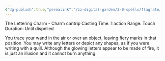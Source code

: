 ```yaml
---
{"dg-publish":true,"permalink":"/zz-digital-garden/3-0-spells/flagrate/"}
---
```


 The Lettering Charm - Charm cantrip 
 Casting Time: 1 action 
 Range: Touch 
 Duration: Until dispelled 
 
 You trace your wand in the air or over an object, leaving fiery marks in that position. You may write any letters or depict any shapes, as if you were writing with a quill. Although the glowing letters appear to be made of fire, it is just an illusion and it cannot burn anything.